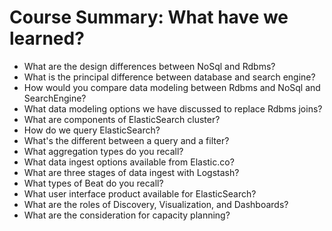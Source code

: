 # Course Summary: What have we learned?

* What are the design differences between NoSql and Rdbms?
* What is the principal difference between database and search engine?
* How would you compare data modeling between Rdbms and NoSql and SearchEngine?
* What data modeling options we have discussed to replace Rdbms joins?
* What are components of ElasticSearch cluster?
* How do we query ElasticSearch?
* What's the different between a query and a filter?
* What aggregation types do you recall?
* What data ingest options available from Elastic.co?
* What are three stages of data ingest with Logstash?
* What types of Beat do you recall?
* What user interface product available for ElasticSearch?
* What are the roles of Discovery, Visualization, and Dashboards?
* What are the consideration for capacity planning?